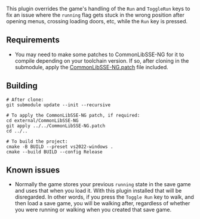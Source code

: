 This plugin overrides the game's handling of the `Run` and `ToggleRun` keys to fix an issue where
the `running` flag gets stuck in the wrong position after opening menus, crossing loading doors, etc, while
the `Run` key is pressed.

## Requirements
* You may need to make some patches to CommonLibSSE-NG for it to compile depending on your toolchain version. If so, after
cloning in the submodule, apply the [CommonLibSSE-NG.patch](CommonLibSSE-NG.patch) file included.

## Building
```
# After clone:
git submodule update --init --recursive

# To apply the CommonLibSSE-NG patch, if required:
cd external/CommonLibSSE-NG
git apply ../../CommonLibSSE-NG.patch
cd ../..

# To build the project:
cmake -B BUILD --preset vs2022-windows .
cmake --build BUILD --config Release
```

## Known issues
* Normally the game stores your previous `running` state in the save game and uses that when you load it. With this
plugin installed that will be disregarded. In other words, if you press the `Toggle Run` key to walk, and then load a
save game, you will be walking after, regardless of whether you were running or walking when you created that save game.
